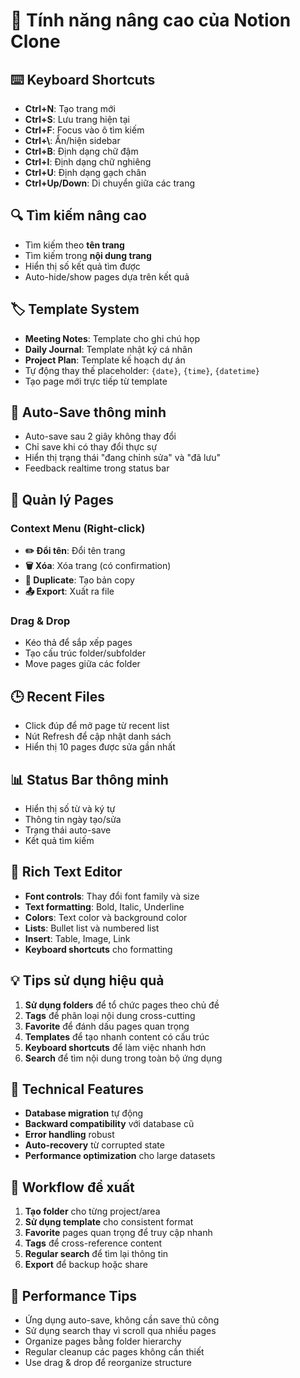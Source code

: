 # 🚀 Tính năng nâng cao của Notion Clone

## ⌨️ Keyboard Shortcuts
- **Ctrl+N**: Tạo trang mới
- **Ctrl+S**: Lưu trang hiện tại  
- **Ctrl+F**: Focus vào ô tìm kiếm
- **Ctrl+\\**: Ẩn/hiện sidebar
- **Ctrl+B**: Định dạng chữ đậm
- **Ctrl+I**: Định dạng chữ nghiêng
- **Ctrl+U**: Định dạng gạch chân
- **Ctrl+Up/Down**: Di chuyển giữa các trang

## 🔍 Tìm kiếm nâng cao
- Tìm kiếm theo **tên trang**
- Tìm kiếm trong **nội dung trang**
- Hiển thị số kết quả tìm được
- Auto-hide/show pages dựa trên kết quả

## 🏷️ Template System
- **Meeting Notes**: Template cho ghi chú họp
- **Daily Journal**: Template nhật ký cá nhân
- **Project Plan**: Template kế hoạch dự án
- Tự động thay thế placeholder: `{date}`, `{time}`, `{datetime}`
- Tạo page mới trực tiếp từ template

## 💾 Auto-Save thông minh
- Auto-save sau 2 giây không thay đổi
- Chỉ save khi có thay đổi thực sự
- Hiển thị trạng thái "đang chỉnh sửa" và "đã lưu"
- Feedback realtime trong status bar

## 📄 Quản lý Pages
### Context Menu (Right-click)
- **✏️ Đổi tên**: Đổi tên trang
- **🗑️ Xóa**: Xóa trang (có confirmation)
- **📄 Duplicate**: Tạo bản copy
- **📤 Export**: Xuất ra file

### Drag & Drop
- Kéo thả để sắp xếp pages
- Tạo cấu trúc folder/subfolder
- Move pages giữa các folder

## 🕒 Recent Files
- Click đúp để mở page từ recent list
- Nút Refresh để cập nhật danh sách
- Hiển thị 10 pages được sửa gần nhất

## 📊 Status Bar thông minh
- Hiển thị số từ và ký tự
- Thông tin ngày tạo/sửa
- Trạng thái auto-save
- Kết quả tìm kiếm

## 🎨 Rich Text Editor
- **Font controls**: Thay đổi font family và size
- **Text formatting**: Bold, Italic, Underline
- **Colors**: Text color và background color
- **Lists**: Bullet list và numbered list
- **Insert**: Table, Image, Link
- **Keyboard shortcuts** cho formatting

## 💡 Tips sử dụng hiệu quả
1. **Sử dụng folders** để tổ chức pages theo chủ đề
2. **Tags** để phân loại nội dung cross-cutting
3. **Favorite** để đánh dấu pages quan trọng
4. **Templates** để tạo nhanh content có cấu trúc
5. **Keyboard shortcuts** để làm việc nhanh hơn
6. **Search** để tìm nội dung trong toàn bộ ứng dụng

## 🔧 Technical Features
- **Database migration** tự động
- **Backward compatibility** với database cũ
- **Error handling** robust
- **Auto-recovery** từ corrupted state
- **Performance optimization** cho large datasets

## 🎯 Workflow đề xuất
1. **Tạo folder** cho từng project/area
2. **Sử dụng template** cho consistent format
3. **Favorite** pages quan trọng để truy cập nhanh
4. **Tags** để cross-reference content
5. **Regular search** để tìm lại thông tin
6. **Export** để backup hoặc share

## 🚀 Performance Tips
- Ứng dụng auto-save, không cần save thủ công
- Sử dụng search thay vì scroll qua nhiều pages
- Organize pages bằng folder hierarchy
- Regular cleanup các pages không cần thiết
- Use drag & drop để reorganize structure
